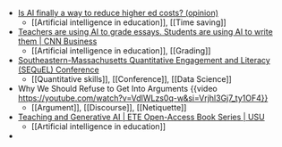 - [Is AI finally a way to reduce higher ed costs? (opinion)](https://www.insidehighered.com/opinion/views/2024/04/23/ai-finally-way-reduce-higher-ed-costs-opinion)
	- [[Artificial intelligence in education]], [[Time saving]]
- [Teachers are using AI to grade essays. Students are using AI to write them | CNN Business](https://www.cnn.com/2024/04/06/tech/teachers-grading-ai/index.html)
	- [[Artificial intelligence in education]], [[Grading]]
- [Southeastern-Massachusetts Quantitative Engagement and Literacy (SEQuEL) Conference](https://sites.google.com/bridgew.edu/sequel/home)
	- [[Quantitative skills]], [[Conference]], [[Data Science]]
- Why We Should Refuse to Get Into Arguments {{video https://youtube.com/watch?v=VdIWLzs0q-w&si=Vrjhl3Gj7_ty1OF4}}
	- [[Argument]], [[Discourse]], [[Netiquette]]
- [Teaching and Generative AI | ETE Open-Access Book Series | USU](https://www.usu.edu/empowerteaching/publications/books/teaching-ai/)
	- [[Artificial intelligence in education]]
-